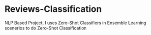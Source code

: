 # Reviews-Classification
NLP Based Project, I uses Zero-Shot Classifiers in Ensemble Learning scenerios to do Zero-Shot Classification
